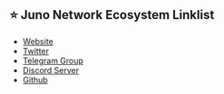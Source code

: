 ## ⭐️ Juno Network Ecosystem Linklist
- <a href="https://www.junonetwork.io/" target="_blank">Website</a>
- <a href="https://twitter.com/JunoNetwork" target="_blank">Twitter</a>
- <a href="https://t.me/JunoNetwork" target="_blank">Telegram Group</a>
- <a href="https://discord.gg/QcWPfK4gJ2" target="_blank">Discord Server</a>
- <a href="https://github.com/CosmosContracts" target="_blank">Github</a>